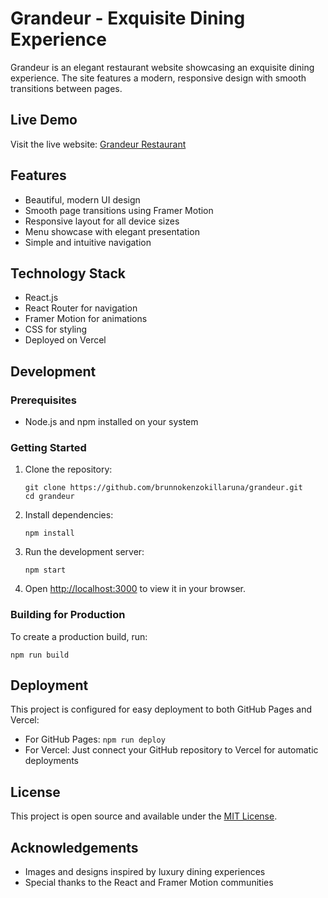 # Grandeur - Exquisite Dining Experience

Grandeur is an elegant restaurant website showcasing an exquisite dining experience. The site features a modern, responsive design with smooth transitions between pages.

## Live Demo

Visit the live website: [Grandeur Restaurant](https://grandeur-roan.vercel.app/)

## Features

- Beautiful, modern UI design
- Smooth page transitions using Framer Motion
- Responsive layout for all device sizes
- Menu showcase with elegant presentation
- Simple and intuitive navigation

## Technology Stack

- React.js
- React Router for navigation
- Framer Motion for animations
- CSS for styling
- Deployed on Vercel

## Development

### Prerequisites

- Node.js and npm installed on your system

### Getting Started

1. Clone the repository:

   ```
   git clone https://github.com/brunnokenzokillaruna/grandeur.git
   cd grandeur
   ```

2. Install dependencies:

   ```
   npm install
   ```

3. Run the development server:

   ```
   npm start
   ```

4. Open [http://localhost:3000](http://localhost:3000) to view it in your browser.

### Building for Production

To create a production build, run:

```
npm run build
```

## Deployment

This project is configured for easy deployment to both GitHub Pages and Vercel:

- For GitHub Pages: `npm run deploy`
- For Vercel: Just connect your GitHub repository to Vercel for automatic deployments

## License

This project is open source and available under the [MIT License](LICENSE).

## Acknowledgements

- Images and designs inspired by luxury dining experiences
- Special thanks to the React and Framer Motion communities
